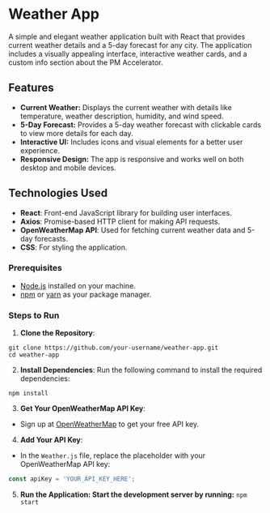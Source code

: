 # Weather App

A simple and elegant weather application built with React that provides current weather details and a 5-day forecast for any city. The application includes a visually appealing interface, interactive weather cards, and a custom info section about the PM Accelerator.

## Features

- **Current Weather:** Displays the current weather with details like temperature, weather description, humidity, and wind speed.
- **5-Day Forecast:** Provides a 5-day weather forecast with clickable cards to view more details for each day.
- **Interactive UI:** Includes icons and visual elements for a better user experience.
- **Responsive Design:** The app is responsive and works well on both desktop and mobile devices.

## Technologies Used

- **React**: Front-end JavaScript library for building user interfaces.
- **Axios**: Promise-based HTTP client for making API requests.
- **OpenWeatherMap API**: Used for fetching current weather data and 5-day forecasts.
- **CSS**: For styling the application.

### Prerequisites

- [Node.js](https://nodejs.org/) installed on your machine.
- [npm](https://www.npmjs.com/) or [yarn](https://yarnpkg.com/) as your package manager.

### Steps to Run

1. **Clone the Repository**:

```
git clone https://github.com/your-username/weather-app.git 
cd weather-app
```


2. **Install Dependencies**:
Run the following command to install the required dependencies:
```
npm install
```


3. **Get Your OpenWeatherMap API Key**:
- Sign up at [OpenWeatherMap](https://home.openweathermap.org/users/sign_up) to get your free API key.

4. **Add Your API Key**:
- In the `Weather.js` file, replace the placeholder with your OpenWeatherMap API key:
```javascript
const apiKey = 'YOUR_API_KEY_HERE';
```

5. **Run the Application: Start the development server by running:**
```npm start```
